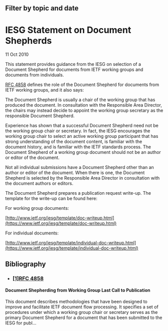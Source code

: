 Filter by topic and date
------------------------

IESG Statement on Document Shepherds
====================================

11 Oct 2010

This statement provides guidance from the IESG on selection of a Document Shepherd for documents from IETF working groups and documents from individuals.

[RFC 4858](#bibliography1) defines the role of the Document Shepherd for documents from IETF working groups, and it also says:

The Document Shepherd is usually a chair of the working group that has produced the document. In consultation with the Responsible Area Director, the chairs may instead decide to appoint the working group secretary as the responsible Document Shepherd.

Experience has shown that a successful Document Shepherd need not be the working group chair or secretary. In fact, the IESG encourages the working group chair to select an active working group participant that has strong understanding of the document content, is familiar with the document history, and is familiar with the IETF standards process. The Document Shepherd of a working group document should not be an author or editor of the document.

Not all individual submissions have a Document Shepherd other than an author or editor of the document. When there is one, the Document Shepherd is selected by the Responsible Area Director in consultation with the document authors or editors.

The Document Shepherd prepares a publication request write-up. The template for the write-up can be found here:

For working group documents:

[http://www.ietf.org/iesg/template/doc-writeup.html](https://www.ietf.org/iesg/template/doc-writeup.html)

For individual documents:

[http://www.ietf.org/iesg/template/individual-doc-writeup.html](https://www.ietf.org/iesg/template/individual-doc-writeup.html)

  


Bibliography
------------

* ### [[1]RFC 4858](https://datatracker.ietf.org/doc/rfc4858)

#### Document Shepherding from Working Group Last Call to Publication

This document describes methodologies that have been designed to improve and facilitate IETF document flow processing. It specifies a set of procedures under which a working group chair or secretary serves as the primary Document Shepherd for a document that has been submitted to the IESG for publ…
